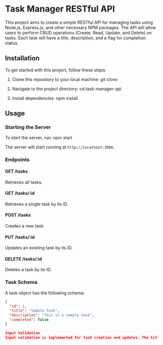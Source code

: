 # Task Manager RESTful API

This project aims to create a simple RESTful API for managing tasks using Node.js, Express.js, and other necessary NPM packages. The API will allow users to perform CRUD operations (Create, Read, Update, and Delete) on tasks. Each task will have a title, description, and a flag for completion status.

## Installation

To get started with this project, follow these steps:

1. Clone this repository to your local machine:
git clone <repository-url>

2. Navigate to the project directory:
cd task-manager-api

3. Install dependencies:
npm install

## Usage

### Starting the Server

To start the server, run:
npm start

The server will start running at `http://localhost:3000`.

### Endpoints

#### GET /tasks

Retrieves all tasks.

#### GET /tasks/:id

Retrieves a single task by its ID.

#### POST /tasks

Creates a new task.

#### PUT /tasks/:id

Updates an existing task by its ID.

#### DELETE /tasks/:id

Deletes a task by its ID.

### Task Schema

A task object has the following schema:

```json
{
  "id": 1,
  "title": "Sample Task",
  "description": "This is a sample task",
  "completed": false
}

Input Validation
Input validation is implemented for task creation and updates. The title and description must not be empty, and the completion status must be a boolean value.


